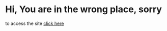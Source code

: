# Hi, You are in the wrong place, sorry
to access the site [click here](https://potnoodl.github.io/Pages/homepage.html)
